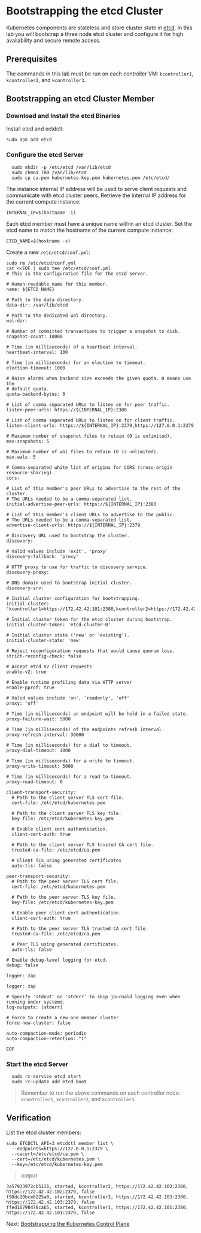 # Bootstrapping the etcd Cluster

Kubernetes components are stateless and store cluster state in [etcd](https://github.com/etcd-io/etcd). In this lab you will bootstrap a three node etcd cluster and configure it for high availability and secure remote access.

## Prerequisites

The commands in this lab must be run on each controller VM: `kcontroller1`, `kcontroller2`, and `kcontroller3`.

## Bootstrapping an etcd Cluster Member

### Download and Install the etcd Binaries

Install etcd and ectdctl:

```
sudo apk add etcd
```

### Configure the etcd Server

```
  sudo mkdir -p /etc/etcd /var/lib/etcd
  sudo chmod 700 /var/lib/etcd
  sudo cp ca.pem kubernetes-key.pem kubernetes.pem /etc/etcd/
```

The instance internal IP address will be used to serve client requests and communicate with etcd cluster peers. Retrieve the internal IP address for the current compute instance:

```
INTERNAL_IP=$(hostname -i)
```

Each etcd member must have a unique name within an etcd cluster. Set the etcd name to match the hostname of the current compute instance:

```
ETCD_NAME=$(hostname -s)
```

Create a new `/etc/etcd/conf.yml`:

```
sudo rm /etc/etcd/conf.yml
cat <<EOF | sudo tee /etc/etcd/conf.yml
# This is the configuration file for the etcd server.

# Human-readable name for this member.
name: ${ETCD_NAME}

# Path to the data directory.
data-dir: /var/lib/etcd

# Path to the dedicated wal directory.
wal-dir:

# Number of committed transactions to trigger a snapshot to disk.
snapshot-count: 10000

# Time (in milliseconds) of a heartbeat interval.
heartbeat-interval: 100

# Time (in milliseconds) for an election to timeout.
election-timeout: 1000

# Raise alarms when backend size exceeds the given quota. 0 means use the
# default quota.
quota-backend-bytes: 0

# List of comma separated URLs to listen on for peer traffic.
listen-peer-urls: https://${INTERNAL_IP}:2380

# List of comma separated URLs to listen on for client traffic.
listen-client-urls: https://${INTERNAL_IP}:2379,https://127.0.0.1:2379

# Maximum number of snapshot files to retain (0 is unlimited).
max-snapshots: 5

# Maximum number of wal files to retain (0 is unlimited).
max-wals: 5

# Comma-separated white list of origins for CORS (cross-origin resource sharing).
cors:

# List of this member's peer URLs to advertise to the rest of the cluster.
# The URLs needed to be a comma-separated list.
initial-advertise-peer-urls: https://${INTERNAL_IP}:2380

# List of this member's client URLs to advertise to the public.
# The URLs needed to be a comma-separated list.
advertise-client-urls: https://${INTERNAL_IP}:2379

# Discovery URL used to bootstrap the cluster.
discovery:

# Valid values include 'exit', 'proxy'
discovery-fallback: 'proxy'

# HTTP proxy to use for traffic to discovery service.
discovery-proxy:

# DNS domain used to bootstrap initial cluster.
discovery-srv:

# Initial cluster configuration for bootstrapping.
initial-cluster: "kcontroller1=https://172.42.42.101:2380,kcontroller2=https://172.42.42.102:2380,kcontroller3=https://172.42.42.103:2380"

# Initial cluster token for the etcd cluster during bootstrap.
initial-cluster-token: 'etcd-cluster-0'

# Initial cluster state ('new' or 'existing').
initial-cluster-state: 'new'

# Reject reconfiguration requests that would cause quorum loss.
strict-reconfig-check: false

# Accept etcd V2 client requests
enable-v2: true

# Enable runtime profiling data via HTTP server
enable-pprof: true

# Valid values include 'on', 'readonly', 'off'
proxy: 'off'

# Time (in milliseconds) an endpoint will be held in a failed state.
proxy-failure-wait: 5000

# Time (in milliseconds) of the endpoints refresh interval.
proxy-refresh-interval: 30000

# Time (in milliseconds) for a dial to timeout.
proxy-dial-timeout: 1000

# Time (in milliseconds) for a write to timeout.
proxy-write-timeout: 5000

# Time (in milliseconds) for a read to timeout.
proxy-read-timeout: 0

client-transport-security:
  # Path to the client server TLS cert file.
  cert-file: /etc/etcd/kubernetes.pem

  # Path to the client server TLS key file.
  key-file: /etc/etcd/kubernetes-key.pem

  # Enable client cert authentication.
  client-cert-auth: true

  # Path to the client server TLS trusted CA cert file.
  trusted-ca-file: /etc/etcd/ca.pem

  # Client TLS using generated certificates
  auto-tls: false

peer-transport-security:
  # Path to the peer server TLS cert file.
  cert-file: /etc/etcd/kubernetes.pem

  # Path to the peer server TLS key file.
  key-file: /etc/etcd/kubernetes-key.pem

  # Enable peer client cert authentication.
  client-cert-auth: true

  # Path to the peer server TLS trusted CA cert file.
  trusted-ca-file: /etc/etcd/ca.pem

  # Peer TLS using generated certificates.
  auto-tls: false

# Enable debug-level logging for etcd.
debug: false

logger: zap

logger: zap

# Specify 'stdout' or 'stderr' to skip journald logging even when running under systemd.
log-outputs: [stderr]

# Force to create a new one member cluster.
force-new-cluster: false

auto-compaction-mode: periodic
auto-compaction-retention: "1"

EOF
```

### Start the etcd Server

```
  sudo rc-service etcd start
  sudo rc-update add etcd boot
```

> Remember to run the above commands on each controller node: `kcontroller1`, `kcontroller2`, and `kcontroller3`.

## Verification

List the etcd cluster members:

```
sudo ETCDCTL_API=3 etcdctl member list \
  --endpoints=https://127.0.0.1:2379 \
  --cacert=/etc/etcd/ca.pem \
  --cert=/etc/etcd/kubernetes.pem \
  --key=/etc/etcd/kubernetes-key.pem
```

> output

```
3a57933972cb5131, started, kcontroller2, https://172.42.42.102:2380, https://172.42.42.102:2379, false
f98dc20bce6225a0, started, kcontroller3, https://172.42.42.103:2380, https://172.42.42.103:2379, false
ffed16798470cab5, started, kcontroller1, https://172.42.42.101:2380, https://172.42.42.101:2379, false
```

Next: [Bootstrapping the Kubernetes Control Plane](08-bootstrapping-kubernetes-controllers.md)
